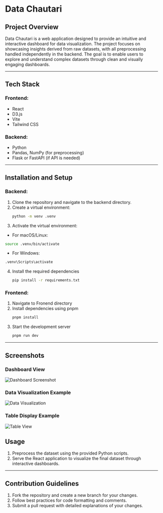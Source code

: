 # Data Chautari

## Project Overview
Data Chautari is a web application designed to provide an intuitive and interactive dashboard for data visualization. The project focuses on showcasing insights derived from raw datasets, with all preprocessing handled independently in the backend. The goal is to enable users to explore and understand complex datasets through clean and visually engaging dashboards.

---

## Tech Stack
### Frontend:
- React
- D3.js
- Vite
- Tailwind CSS

### Backend:
- Python
- Pandas, NumPy (for preprocessing)
- Flask or FastAPI (if API is needed)

---

## Installation and Setup
### Backend:
1. Clone the repository and navigate to the backend directory.
2. Create a virtual environment:
   ```bash
   python -m venv .venv
   ```
3. Activate the virtual environment:
  - For macOS/Linux:
  ```bash
  source .venv/bin/activate
  ```
  - For Windows:
  ```bash
  .venv\Scripts\activate
  ```
4. Install the required dependencies
   ```bash
   pip install -r requirements.txt
   ```
### Frontend:
1. Navigate to Fronend directory
2. Install dependencies using pnpm
   ```bash
   pnpm install
   ```
3. Start the development server
   ```bash
   pnpm run dev
   ```
---

## Screenshots

### Dashboard View
![Dashboard Screenshot](screenshots/dashboard.png)

### Data Visualization Example
![Data Visualization](screenshots/data-visualization.png)

### Table Display Example
![Table View](screenshots/table-view.png)

## Usage
1. Preprocess the dataset using the provided Python scripts.
2. Serve the React application to visualize the final dataset through interactive dashboards.

---

## Contribution Guidelines
1. Fork the repository and create a new branch for your changes.
2. Follow best practices for code formatting and comments.
3. Submit a pull request with detailed explanations of your changes.

